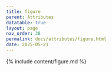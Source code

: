 ```yaml
---
title: figure
parent: Attributes
datatable: true
layout: page
nav_order: 38
permalink: docs/attributes/figure.html
date: 2025-05-21
---
```

{% include content/figure.md %}
